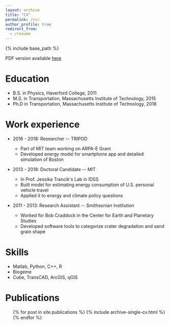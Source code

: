 ```yaml
---
layout: archive
title: "CV"
permalink: /cv/
author_profile: true
redirect_from:
  - /resume
---
```


{% include base_path %}

PDF version available [here](http://zneedell.github.io/files/Needell_CV.pdf)

Education
======
* B.S. in Physics, Haverford College, 2011
* M.S. in Transportation, Massachusetts Institute of Technology, 2015
* Ph.D in Transportation, Massachusetts Institute of Technology, 2018

Work experience
======
* 2016 - 2018: Researcher -- TRIPOD
  * Part of MIT team working on ARPA-E Grant
  * Developed energy model for smartphone app and detailed simulation of Boston

* 2013 - 2018: Doctoral Candidate -- MIT
  * In Prof. Jessika Trancik's Lab in IDSS
  * Built model for estimating energy consumption of U.S. personal vehicle travel
  * Applied it to energy and climate policy questions

* 2011 - 2013: Research Assistant -- Smithsonian Institution
  * Worked for Bob Craddock in the Center for Earth and Planetary Studies
  * Developed software tools to categorize crater degradation and sand grain shape
  
Skills
======
* Matlab, Python, C++, R
* Biogeme
* Cube, TransCAD, ArcGIS, qGIS

Publications
======
  <ul>{% for post in site.publications %}
    {% include archive-single-cv.html %}
  {% endfor %}</ul>

